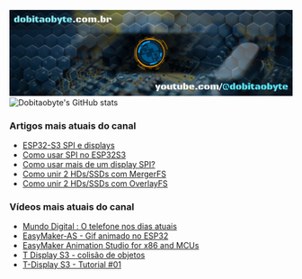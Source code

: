 ![Welcome to Do bit Ao Byte](./dobitaobyte-github.jpg)
![Dobitaobyte's GitHub stats](https://github-readme-stats.vercel.app/api?username=DjamesSuhanko&show_icons=true&theme=radical)

### Artigos mais atuais do canal
<!-- BLOG-POST-LIST:START -->
- [ESP32-S3 SPI e displays](https://www.manualdomaker.com/article/esp-32-s3-spi-e-displays/)
- [Como usar SPI no ESP32S3](https://www.manualdomaker.com/article/como-usar-spi-no-esp-32-s3/)
- [Como usar mais de um display SPI?](https://www.manualdomaker.com/article/como-usar-mais-de-um-display-spi/)
- [Como unir 2 HDs/SSDs com MergerFS](https://www.manualdomaker.com/article/como-unir-2-hds-ssds-com-merger-fs/)
- [Como unir 2 HDs/SSDs com OverlayFS](https://www.manualdomaker.com/article/como-unir-2-hds-ssds-com-overlay-fs/)
<!-- BLOG-POST-LIST:END -->

### Vídeos mais atuais do canal
<!-- YOUTUBE-POST-LIST:START -->
- [Mundo Digital : O telefone nos dias atuais](https://www.youtube.com/watch?v=oSUOf1znQPs)
- [EasyMaker-AS - Gif animado no ESP32](https://www.youtube.com/watch?v=FxwwzkmMvfE)
- [EasyMaker Animation Studio for x86 and MCUs](https://www.youtube.com/watch?v=3nGWqujnzlQ)
- [T Display S3 - colisão de objetos](https://www.youtube.com/watch?v=VjoNu9SCD40)
- [T-Display S3 - Tutorial #01](https://www.youtube.com/watch?v=CCTERa9nWV0)
<!-- YOUTUBE-POST-LIST:END -->